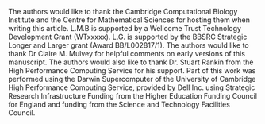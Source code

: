 The authors would like to thank the Cambridge Computational Biology
Institute and the Centre for Mathematical Sciences for hosting them
when writing this article. L.M.B is supported by a Wellcome Trust
Technology Development Grant (WTxxxxx). L.G. is supported by the BBSRC
Strategic Longer and Larger grant (Award BB/L002817/1). The authors
would like to thank Dr Claire M. Mulvey for helpful comments on early
versions of this manuscript. The authors would also like to thank
Dr. Stuart Rankin from the High Performance Computing Service for his
support. Part of this work was performed using the Darwin
Supercomputer of the University of Cambridge High Performance
Computing Service, provided by Dell Inc. using Strategic Research
Infrastructure Funding from the Higher Education Funding Council for
England and funding from the Science and Technology Facilities
Council.
